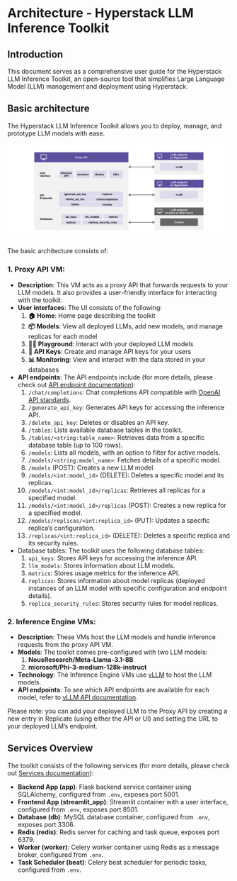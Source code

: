 # Architecture - Hyperstack LLM Inference Toolkit

## Introduction

This document serves as a comprehensive user guide for the Hyperstack LLM Inference Toolkit, an open-source tool that simplifies Large Language Model (LLM) management and deployment using Hyperstack.

## Basic architecture

The Hyperstack LLM Inference Toolkit allows you to deploy, manage, and prototype LLM models with ease.

![Architecture](./images/basic-architecture.png)

The basic architecture consists of:

### 1. Proxy API VM:

- **Description**: This VM acts as a proxy API that forwards requests to your LLM models. It also provides a user-friendly interface for interacting with the toolkit.
- **User interfaces**: The UI consists of the following:
  1.  **🏠 Home**: Home page describing the toolkit
  2.  **📦 Models**: View all deployed LLMs, add new models, and manage replicas for each model
  3.  **👩‍💻 Playground**: Interact with your deployed LLM models
  4.  **🔑 API Keys**: Create and manage API keys for your users
  5.  **📊 Monitoring**: View and interact with the data stored in your databases
- **API endpoints**: The API endpoints include (for more details, please check out [API endpoint documentation](./api-endpoints.md)):
  1. `/chat/completions`: Chat completions API compatible with [OpenAI API standards](https://platform.openai.com/docs/api-reference/chat).
  2. `/generate_api_key`: Generates API keys for accessing the inference API.
  3. `/delete_api_key`: Deletes or disables an API key.
  4. `/tables`: Lists available database tables in the toolkit.
  5. `/tables/<string:table_name>`: Retrieves data from a specific database table (up to 100 rows).
  6. `/models`: Lists all models, with an option to filter for active models.
  7. `/models/<string:model_name>`: Fetches details of a specific model.
  8. `/models` (POST): Creates a new LLM model.
  9. `/models/<int:model_id>` (DELETE): Deletes a specific model and its replicas.
  10. `/models/<int:model_id>/replicas`: Retrieves all replicas for a specified model.
  11. `/models/<int:model_id>/replicas` (POST): Creates a new replica for a specified model.
  12. `/models/replicas/<int:replica_id>` (PUT): Updates a specific replica’s configuration.
  13. `/replicas/<int:replica_id>` (DELETE): Deletes a specific replica and its security rules.
- Database tables: The toolkit uses the following database tables:
  1. `api_keys`: Stores API keys for accessing the inference API.
  2. `llm_models`: Stores information about LLM models.
  3. `metrics`: Stores usage metrics for the inference API.
  4. `replicas`: Stores information about model replicas (deployed instances of an LLM model with specific configuration and endpoint details).
  5. `replica_security_rules`: Stores security rules for model replicas.

### 2. Inference Engine VMs:

- **Description**: These VMs host the LLM models and handle inference requests from the proxy API VM.
- **Models**: The toolkit comes pre-configured with two LLM models:
  1. **NousResearch/Meta-Llama-3.1-8B**
  2. **microsoft/Phi-3-medium-128k-instruct**
- **Technology**: The Inference Engine VMs use [vLLM](https://docs.vllm.ai/en/latest/) to host the LLM models.
- **API endpoints**: To see which API endpoints are available for each model, refer to [vLLM API documentation](https://docs.vllm.ai/en/v0.6.0/serving/openai_compatible_server.html).

Please note: you can add your deployed LLM to the Proxy API by creating a new entry in Replicate (using either the API or UI) and setting the URL to your deployed LLM’s endpoint.

## Services Overview

The toolkit consists of the following services (for more details, please check out [Services documentation](./services.md)):

- **Backend App (app)**: Flask backend service container using SQLAlchemy, configured from `.env`, exposes port 5001.
- **Frontend App (streamlit_app)**: Streamlit container with a user interface, configured from `.env`, exposes port 8501.
- **Database (db)**: MySQL database container, configured from `.env`, exposes port 3306.
- **Redis (redis)**: Redis server for caching and task queue, exposes port 6379.
- **Worker (worker)**: Celery worker container using Redis as a message broker, configured from `.env`.
- **Task Scheduler (beat)**: Celery beat scheduler for periodic tasks, configured from `.env`.
